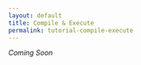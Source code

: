 ```yaml
---
layout: default
title: Compile & Execute
permalink: tutorial-compile-execute
---
```




_Coming Soon_
